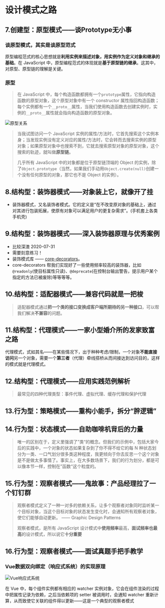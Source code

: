 # 设计模式之路

## 7.创建型：原型模式——谈Prototype无小事

### 谈原型模式，其实是谈原型范式

原型编程范式的核心思想就是**利用实例来描述对象，用实例作为定义对象和继承的基础**。在 JavaScript 中，原型编程范式的体现就是**基于原型链的继承**。这其中，对原型、原型链的理解是关键。

### 原型

> 在 JavaScript 中，每个构造函数都拥有一个`prototype`属性，它指向构造函数的原型对象，这个原型对象中有一个 constructor 属性指回构造函数；每个实例都有一个`__proto__`属性，当我们使用构造函数去创建实例时，实例的`__proto__`属性就会指向构造函数的原型对象。

![原型关系](https://user-gold-cdn.xitu.io/2019/3/11/1696bfe41aa0a184?w=540&h=450&f=png&s=26305)

> 当我试图访问一个 JavaScript 实例的属性/方法时，它首先搜索这个实例本身；当发现实例没有定义对应的属性/方法时，它会转而去搜索实例的原型对象；如果原型对象中也搜索不到，它就去搜索原型对象的原型对象，这个搜索的轨迹，就叫做**原型链**。
>
>几乎所有 JavaScript 中的对象都是位于原型链顶端的 Object 的实例，除了`Object.prototype`（当然，如果我们手动用`Object.create(null)`创建一个没有任何原型的对象，那它也不是 Object 的实例）。

## 8.结构型：装饰器模式——对象装上它，就像开了挂

* 装饰器模式，又名装饰者模式。它的定义是“在不改变原对象的基础上，通过对其进行包装拓展，使原有对象可以满足用户的更复杂需求”。(手机套上各类手机壳)

## 9.结构型：装饰器模式——深入装饰器原理与优秀案例

* 比较深澳 2020-07-31
* 需要刻意练习！
* 装饰模式库 —— [core-decorators](https://github.com/jayphelps/core-decorators)。
* core-decorators 帮我们实现好了一些使用频率较高的装饰器，比如`@readonly`(使目标属性只读)、`@deprecate`(在控制台输出警告，提示用户某个指定的方法已被废除)等等等等。

## 10.结构型：适配器模式——兼容代码就是一把梭

> 适配器模式通过**把一个类的接口变换成客户端所期待的另一种接口**，可以帮我们解决**不兼容**的问题。

## 11.结构型：代理模式——一家小型婚介所的发家致富之路

代理模式，式如其名——在某些情况下，出于种种考虑/限制，一个对象**不能直接访问**另一个对象，需要一个**第三者**（代理）牵线搭桥从而间接达到访问目的，这样的模式就是代理模式。

## 12.结构型：代理模式——应用实践范例解析

> 最常见的四种代理类型：事件代理、虚拟代理、缓存代理和保护代理

## 13.行为型：策略模式——重构小能手，拆分“胖逻辑”

## 14.行为型：状态模式——自助咖啡机背后的力量

> 唯一的区别在于，定义里强调了”类“的概念。但我们的示例中，包括大家今后的实践中，一个对象的状态如果复杂到了你不得不给它的每 N 种状态划分为一类、一口气划分很多类这种程度，我更倾向于你去反思一个这个对象是不是做太多事情了。事实上，在大多数场景下，我们的行为划分，都是可以像本节一样，控制在”函数“这个粒度的。

## 15.行为型：观察者模式——鬼故事：产品经理拉了一个钉钉群

> 观察者模式定义了一种一对多的依赖关系，让多个观察者对象同时监听某一个目标对象，当这个目标对象的状态发生变化时，会通知所有观察者对象，使它们能够自动更新。 —— Graphic Design Patterns
>
> 观察者模式，是所有 JavaScript 设计模式中**使用频率**最高，**面试频率也最高**的设计模式，所以说它**十分重要**

## 16.行为型：观察者模式——面试真题手把手教学

### Vue数据双向绑定（响应式系统）的实现原理

![Vue响应式系统](https://user-gold-cdn.xitu.io/2019/3/31/169d2aa6ea6dd122?w=1200&h=750&f=png&s=21308)

在 Vue 中，每个组件实例都有相应的 watcher 实例对象，它会在组件渲染的过程中把属性记录为依赖，之后当依赖项的 setter 被调用时，会通知 watcher 重新计算，从而致使它关联的组件得以更新——这是一个典型的观察者模式
